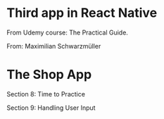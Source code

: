 # Third app in React Native
From Udemy course: The Practical Guide.

From: Maximilian Schwarzmüller

# The Shop App
Section 8: Time to Practice

Section 9: Handling User Input
